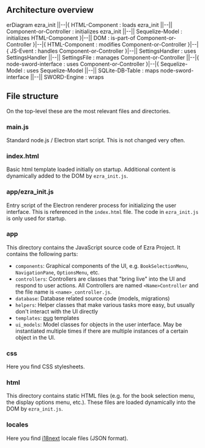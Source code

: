 ## Architecture overview

<div class="mermaid">
erDiagram
    ezra_init                 ||--|{    HTML-Component            : loads
    ezra_init                 ||--||    Component-or-Controller   : initializes
    ezra_init                 ||--||    Sequelize-Model           : initializes
    HTML-Component            }|--||    DOM                       : is-part-of
    Component-or-Controller   }|--|{    HTML-Component            : modifies
    Component-or-Controller   }|--|{    JS-Event                  : handles
    Component-or-Controller   }|--||    SettingsHandler           : uses
    SettingsHandler           ||--||    SettingsFile              : manages
    Component-or-Controller   ||--|{    node-sword-interface      : uses
    Component-or-Controller   }|--|{    Sequelize-Model           : uses
    Sequelize-Model           ||--||    SQLite-DB-Table           : maps
    node-sword-interface      ||--||    SWORD-Engine              : wraps
</div>

## File structure

On the top-level these are the most relevant files and directories.

### main.js

Standard node.js / Electron start script. This is not changed very often.

### index.html

Basic html template loaded initially on startup. Additional content is dynamically added to the DOM by `ezra_init.js`.

### app/ezra_init.js

Entry script of the Electron renderer process for initializing the user interface. This is referenced in the `index.html` file. The code in `ezra_init.js` is only used for startup.

### app

This directory contains the JavaScript source code of Ezra Project. It contains the following parts:

* `components`: Graphical components of the UI, e.g. `BookSelectionMenu`, `NavigationPane`, `OptionsMenu`, etc.
* `controllers`: Controllers are classes that "bring live" into the UI and respond to user actions. All Controllers are named `<Name>Controller` and the file name is `<name>_controller.js`.
* `database`: Database related source code (models, migrations)
* `helpers`: Helper classes that make various tasks more easy, but usually don't interact with the UI directly
* `templates`: [pug](https://pugjs.org/) templates
* `ui_models`: Model classes for objects in the user interface. May be instantiated multiple times if there are multiple instances of a certain object in the UI.

### css

Here you find CSS stylesheets.

### html

This directory contains static HTML files (e.g. for the book selection menu, the display options menu, etc.). These files are loaded dynamically into the DOM by `ezra_init.js`.

### locales

Here you find [i18next](https://www.i18next.com/) locale files (JSON format).

<script src="https://unpkg.com/mermaid@8.8.3/dist/mermaid.min.js"></script>
